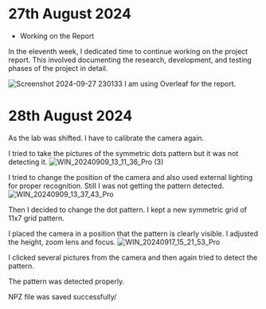 # 27th August 2024
* Working on the Report 

In the eleventh week, I dedicated time to continue working on the project report. This involved documenting the research, development, and testing phases of the project in detail.

![Screenshot 2024-09-27 230133](https://github.com/user-attachments/assets/a06ec37f-30f9-4bb7-810e-2e09ed6025f1)
I am using Overleaf for the report.


# 28th August 2024
As the lab was shifted. I have to calibrate the camera again.



I tried to take the pictures of the symmetric dots pattern but it was not detecting it.
![WIN_20240909_13_11_36_Pro (3)](https://github.com/user-attachments/assets/015aad74-8acd-4b89-b8a0-561c43a9bae2)

I tried to change the position of the camera and also used external lighting for proper recognition. Still I was not getting the pattern detected.
![WIN_20240909_13_37_43_Pro](https://github.com/user-attachments/assets/3db2a44d-3179-4272-9b37-89c5b170c253)


Then I decided to change the dot pattern. I kept a new symmetric grid of 11x7 grid pattern. 


I placed the camera in a position that the pattern is clearly visible. I adjusted the height, zoom lens and focus.
![WIN_20240917_15_21_53_Pro](https://github.com/user-attachments/assets/8c55580d-1cfb-400e-9a49-8ebd1682d190)


I clicked several pictures from the camera and then again tried to detect the pattern.


The pattern was detected properly.

NPZ file was saved successfully/


